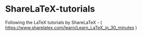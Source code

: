 # ShareLaTeX-tutorials
Following the LaTeX tutorials by ShareLaTeX - ( https://www.sharelatex.com/learn/Learn_LaTeX_in_30_minutes )
